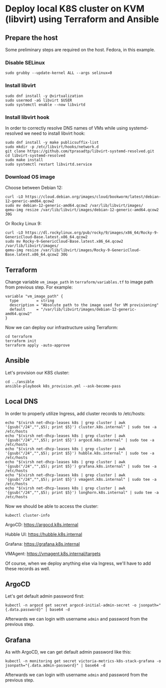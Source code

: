 # Deploy local K8S cluster on KVM (libvirt) using Terraform and Ansible

## Prepare the host
Some preliminary steps are required on the host. Fedora, in this example.

### Disable SELinux
```
sudo grubby --update-kernel ALL --args selinux=0
```

### Install libvirt
```
sudo dnf install -y @virtualization
sudo usermod -aG libvirt $USER
sudo systemctl enable --now libvirtd
```

### Install libvirt hook
In order to correctly resolve DNS names of VMs while using systemd-resolved we need to install libvirt hook:
```
sudo dnf install -y make publicsuffix-list
sudo mkdir -p /etc/libvirt/hooks/network.d
git clone https://github.com/tprasadtp/libvirt-systemd-resolved.git
cd libvirt-systemd-resolved
sudo make install
sudo systemctl restart libvirtd.service
```

### Download OS image
Choose between Debian 12:
```
curl -LO https://cloud.debian.org/images/cloud/bookworm/latest/debian-12-generic-amd64.qcow2
sudo mv debian-12-generic-amd64.qcow2 /var/lib/libvirt/images/
qemu-img resize /var/lib/libvirt/images/debian-12-generic-amd64.qcow2 30G
```

Or Rocky Linux 9:
```
curl -LO https://dl.rockylinux.org/pub/rocky/9/images/x86_64/Rocky-9-GenericCloud-Base.latest.x86_64.qcow2
sudo mv Rocky-9-GenericCloud-Base.latest.x86_64.qcow2 /var/lib/libvirt/images/
qemu-img resize /var/lib/libvirt/images/Rocky-9-GenericCloud-Base.latest.x86_64.qcow2 30G
```

## Terraform
Change variable `vm_image_path` in `terraform/variables.tf` to image path from previous step.
For example:
```
variable "vm_image_path" {
  type        = string
  description = "Absolute path to the image used for VM provisioning"
  default     = "/var/lib/libvirt/images/debian-12-generic-amd64.qcow2"
}
```

Now we can deploy our infrastructure using Terraform:
```
cd terraform
terraform init
terraform apply -auto-approve
```

## Ansible
Let's provision our K8S cluster:
```
cd ../ansible
ansible-playbook k8s_provision.yml --ask-become-pass
```

## Local DNS
In order to properly utilize Ingress, add cluster records to /etc/hosts:
```
echo "$(virsh net-dhcp-leases k8s | grep cluster | awk '{gsub("/24","",$5); print $5}') cluster.k8s.internal" | sudo tee -a /etc/hosts
echo "$(virsh net-dhcp-leases k8s | grep cluster | awk '{gsub("/24","",$5); print $5}') argocd.k8s.internal" | sudo tee -a /etc/hosts
echo "$(virsh net-dhcp-leases k8s | grep cluster | awk '{gsub("/24","",$5); print $5}') hubble.k8s.internal" | sudo tee -a /etc/hosts
echo "$(virsh net-dhcp-leases k8s | grep cluster | awk '{gsub("/24","",$5); print $5}') grafana.k8s.internal" | sudo tee -a /etc/hosts
echo "$(virsh net-dhcp-leases k8s | grep cluster | awk '{gsub("/24","",$5); print $5}') vmagent.k8s.internal" | sudo tee -a /etc/hosts
echo "$(virsh net-dhcp-leases k8s | grep cluster | awk '{gsub("/24","",$5); print $5}') longhorn.k8s.internal" | sudo tee -a /etc/hosts
```

Now we should be able to access the cluster:
```
kubectl cluster-info
```

ArgoCD:
https://argocd.k8s.internal

Hubble UI:
https://hubble.k8s.internal

Grafana:
https://grafana.k8s.internal

VMAgent:
https://vmagent.k8s.internal/targets

Of course, when we deploy anything else via Ingress, we'll have to add these records as well.

## ArgoCD
Let's get default admin password first:
```
kubectl -n argocd get secret argocd-initial-admin-secret -o jsonpath="{.data.password}" | base64 -d
```

Afterwards we can login with username `admin` and password from the previous step.


## Grafana
As with ArgoCD, we can get default admin password like this:
```
kubectl -n monitoring get secret victoria-metrics-k8s-stack-grafana -o jsonpath="{.data.admin-password}" | base64 -d
```

Afterwards we can login with username `admin` and password from the previous step.
